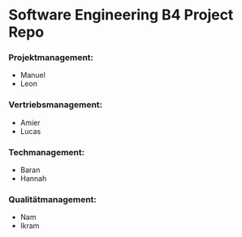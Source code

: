 # Software Engineering B4 Project Repo

### Projektmanagement:
* Manuel
* Leon

### Vertriebsmanagement:
* Amier
* Lucas

### Techmanagement:
* Baran
* Hannah

### Qualitätmanagement:
* Nam
* Ikram
